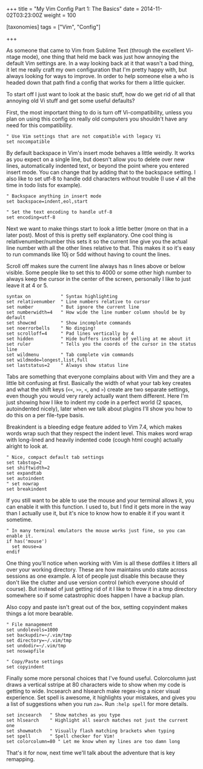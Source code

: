 +++
title = "My Vim Config Part 1: The Basics"
date = 2014-11-02T03:23:00Z
weight = 100

[taxonomies]
tags = ["Vim", "Config"]

+++

As someone that came to Vim from Sublime Text (through the excellent Vi-ntage mode), one thing that held me back was just how annoying the default Vim settings are. In a way looking back at it that wasn't a bad thing, it let me really craft my own configuration that I'm pretty happy with, but always looking for ways to improve. In order to help someone else a who is headed down that path find a config that works for them a little quicker.

<!-- more -->

To start off I just want to look at the basic stuff, how do we get rid of all that annoying old Vi stuff and get some useful defaults?

First, the most important thing to do is turn off Vi-compatibility, unless you plan on using this config on really old computers you shouldn't have any need for this compatibility.

~~~
" Use Vim settings that are not compatible with legacy Vi
set nocompatible
~~~

By default backspace in Vim's insert mode behaves a little weirdly. It works as you expect on a single line, but doesn't allow you to delete over new lines, automatically indented text, or beyond the point where you entered insert mode. You can change that by adding that to the backspace setting. I also like to set utf-8 to handle odd characters without trouble (I use √ all the time in todo lists for example).

~~~
" Backspace anything in insert mode
set backspace=indent,eol,start

" Set the text encoding to handle utf-8
set encoding=utf-8
~~~

Next we want to make things start to look a little better (more on that in a later post). Most of this is pretty self explanatory. One cool thing is relativenumber/number this sets it so the current line give you the actual line number with all the other lines relative to that. This makes it so it's easy to run commands like 10j or 5dd without having to count the lines.

Scroll off makes sure the current line always has n lines above or below visible. Some people like to set this to 4000 or some other high number to always keep the cursor in the center of the screen, personally I like to just leave it at 4 or 5.

~~~
syntax on           " Syntax highlighting
set relativenumber	" Line numbers relative to cursor
set number          " But ignore the current line
set numberwidth=4   " How wide the line number column should be by default
set showcmd         " Show incomplete commands
set noerrorbells    " No dinging!
set scrolloff=4     " Pad lines vertically by 4
set hidden          " Hide buffers instead of yelling at me about it
set ruler           " Tells you the coords of the cursor in the status line
set wildmenu        " Tab complete vim commands
set wildmode=longest,list,full
set laststatus=2    " Always show status line
~~~

Tabs are something that everyone complains about with Vim and they are a little bit confusing at first. Basically the width of what your tab key creates and what the shift keys (`<<`, `>>`, `<`, and `>`) create are two separate settings, even though you would very rarely actually want them different. Here I'm just showing how I like to indent my code in a perfect world (2 spaces, autoindented nicely), later when we talk about plugins I'll show you how to do this on a per file-type basis.

Breakindent is a bleeding edge feature added to Vim 7.4, which makes words wrap such that they respect the indent level. This makes word wrap with long-lined and heavily indented code (cough html cough) actually alright to look at.

~~~
" Nice, compact default tab settings
set tabstop=2
set shiftwidth=2
set expandtab
set autoindent
" set nowrap
set breakindent
~~~

If you still want to be able to use the mouse and your terminal allows it, you can enable it with this function. I used to, but I find it gets more in the way than I actually use it, but it's nice to know how to enable it if you want it sometime.

~~~
" In many terminal emulators the mouse works just fine, so you can enable it.
if has('mouse')
  set mouse=a
endif
~~~

One thing you'll notice when working with Vim is all these dotfiles it litters all over your working directory. These are how maintains undo state across sessions as one example. A lot of people just disable this because they don't like the clutter and use version control (which everyone should of course). But instead of just getting rid of it I like to throw it in a tmp directory somewhere so if some catastrophic does happen I have a backup plan.

Also copy and paste isn't great out of the box, setting copyindent makes things a lot more bearable.

~~~
" File management
set undolevels=1000
set backupdir=~/.vim/tmp
set directory=~/.vim/tmp
set undodir=~/.vim/tmp
set noswapfile

" Copy/Paste settings
set copyindent
~~~

Finally some more personal choices that I've found useful. Colorcolumn just draws a vertical sstripe at 80 characters wide to show when my code is getting to wide. Incsearch and hlsearch make regex-ing a nicer visual experience. Set spell is awesome, it highlights your mistakes, and gives you a list of suggestions when you run `za=`. Run `:help spell` for more details.

~~~
set incsearch   " Show matches as you type
set hlsearch    " Highlight all search matches not just the current one
set showmatch   " Visually flash matching brackets when typing
set spell       " Spell checker for Vim!
set colorcolumn=80 " Let me know when my lines are too damn long
~~~

That's it for now, next time we'll talk about the adventure that is key remapping.
